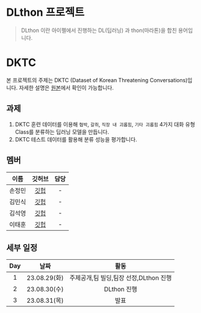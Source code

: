 # DLthon 프로젝트

> DLthon 이란 아이펠에서 진행하는 DL(딥러닝) 과 thon(마라톤)을 합친 용어입니다.


# DKTC

본 프로젝트의 주제는 DKTC (Dataset of Korean Threatening Conversations)입니다. 자세한 설명은 [원본](https://github.com/tunib-ai/DKTC)에서 확인이 가능합니다.

## 과제 

1. DKTC 훈련 데이터를 이용해
`협박`, `갈취`, `직장 내 괴롭힘`, `기타 괴롭힘` 4가지 대화 유형 Class를 분류하는 딥러닝 모델을 만듭니다.
2. DKTC 테스트 데이터를 활용해 분류 성능을 평가합니다.

## 멤버 

| 이름  | 깃허브 | 담당 |
|:---:|:---:|:---:|
|손정민| [깃헙](suga160329@naver.com)| - |
|김민식| [깃헙](minsigi8911@gmail.com)| - |
|김석영| [깃헙](saiitmail@gmail.com)| - |
|이태훈| [깃헙](https://github.com/git-ThLee)| - |


## 세부 일정

| Day | 날짜 | 활동 |
|:---:|:---:|:---:|
|1| 23.08.29(화) | 주제공개,팀 빌딩,팀장 선정,DLthon 진행|
|2| 23.08.30(수) | DLthon 진행|
|3| 23.08.31(목) | 발표 |


